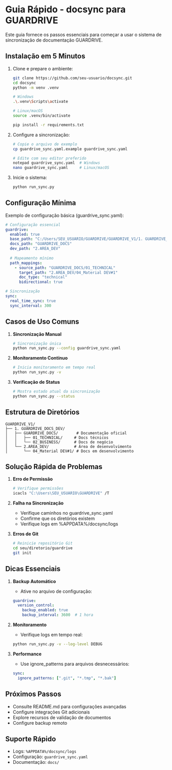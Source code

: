 # Guia Rápido - docsync para GUARDRIVE

Este guia fornece os passos essenciais para começar a usar o sistema de sincronização de documentação GUARDRIVE.

## Instalação em 5 Minutos

1. Clone e prepare o ambiente:
   ```bash
   git clone https://github.com/seu-usuario/docsync.git
   cd docsync
   python -m venv .venv
   
   # Windows
   .\.venv\Scripts\activate
   
   # Linux/macOS
   source .venv/bin/activate
   
   pip install -r requirements.txt
   ```

2. Configure a sincronização:
   ```bash
   # Copie o arquivo de exemplo
   cp guardrive_sync.yaml.example guardrive_sync.yaml
   
   # Edite com seu editor preferido
   notepad guardrive_sync.yaml  # Windows
   nano guardrive_sync.yaml     # Linux/macOS
   ```

3. Inicie o sistema:
   ```bash
   python run_sync.py
   ```

## Configuração Mínima

Exemplo de configuração básica (guardrive_sync.yaml):

```yaml
# Configuração essencial
guardrive:
  enabled: true
  base_path: "C:/Users/SEU_USUARIO/GUARDRIVE/GUARDRIVE_V1/1. GUARDRIVE_DOCS_DEV"
  docs_path: "GUARDRIVE_DOCS"
  dev_path: "2.AREA_DEV"
  
  # Mapeamento mínimo
  path_mappings:
    - source_path: "GUARDRIVE_DOCS/01_TECHNICAL"
      target_path: "2.AREA_DEV/04_Material DEV#1"
      doc_type: "technical"
      bidirectional: true

# Sincronização
sync:
  real_time_sync: true
  sync_interval: 300
```

## Casos de Uso Comuns

1. **Sincronização Manual**
   ```bash
   # Sincronização única
   python run_sync.py --config guardrive_sync.yaml
   ```

2. **Monitoramento Contínuo**
   ```bash
   # Inicia monitoramento em tempo real
   python run_sync.py -v
   ```

3. **Verificação de Status**
   ```bash
   # Mostra estado atual da sincronização
   python run_sync.py --status
   ```

## Estrutura de Diretórios

```
GUARDRIVE_V1/
├── 1. GUARDRIVE_DOCS_DEV/
│   ├── GUARDRIVE_DOCS/        # Documentação oficial
│   │   ├── 01_TECHNICAL/     # Docs técnicos
│   │   └── 02_BUSINESS/      # Docs de negócio
│   └── 2.AREA_DEV/           # Área de desenvolvimento
│       └── 04_Material DEV#1/ # Docs em desenvolvimento
```

## Solução Rápida de Problemas

1. **Erro de Permissão**
   ```bash
   # Verifique permissões
   icacls "C:\Users\SEU_USUARIO\GUARDRIVE" /T
   ```

2. **Falha na Sincronização**
   - Verifique caminhos no guardrive_sync.yaml
   - Confirme que os diretórios existem
   - Verifique logs em %APPDATA%/docsync/logs

3. **Erros de Git**
   ```bash
   # Reinicie repositório Git
   cd seu/diretorio/guardrive
   git init
   ```

## Dicas Essenciais

1. **Backup Automático**
   - Ative no arquivo de configuração:
   ```yaml
   guardrive:
     version_control:
       backup_enabled: true
       backup_interval: 3600  # 1 hora
   ```

2. **Monitoramento**
   - Verifique logs em tempo real:
   ```bash
   python run_sync.py -v --log-level DEBUG
   ```

3. **Performance**
   - Use ignore_patterns para arquivos desnecessários:
   ```yaml
   sync:
     ignore_patterns: [".git", "*.tmp", "*.bak"]
   ```

## Próximos Passos

- Consulte README.md para configurações avançadas
- Configure integrações Git adicionais
- Explore recursos de validação de documentos
- Configure backup remoto

## Suporte Rápido

- Logs: `%APPDATA%/docsync/logs`
- Configuração: `guardrive_sync.yaml`
- Documentação: `docs/`


